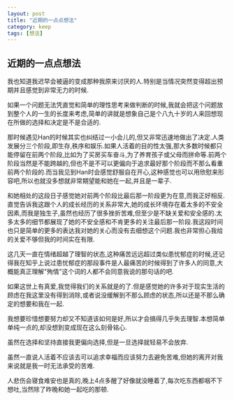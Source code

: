 ```yaml
---
layout: post
title: "近期的一点点想法"
category: keep
tags: [想法]
---
```


## 近期的一点点想法

我也知道我迟早会被逼的变成那种我原来讨厌的人.特别是当情况突然变得超出预期并且感觉到非常无力的时候.

如果一个问题无法凭直觉和简单的理性思考来做判断的时候,我就会把这个问题放到整个人的一生的长度来考虑,简单的讲就是想象自己是个八九十岁的人来回想现在所做的选择和决定是不是合适的.

那时候遇见Han的时候其实也纠结过一小会儿的,但又非常迅速地做出了决定.人类发展分三个阶段,即生存,秩序和娱乐.如果人活着的目的性太强,那大多数时候都只能停留在前两个阶段,比如为了买房买车奋斗,为了养育孩子或父母而拼命等.前两个阶段当然是不能跨越的,但也不是不可以更偏向于追求最好那个阶段而不那么看重前两个阶段的.而当我见到Han时会感觉舒服自在开心,这种感觉也可以用欣慰来形容吧,所以也就没多想就非常期望能和她在一起,并且是一辈子.

和她相处的这段日子感觉她对前两个阶段比最后那一阶段更为在意,而我正好相反.直觉告诉我这跟个人的成长经历的关系非常大,她的成长环境存在着太多的不安全因素,而我是独生子,虽然也经历了很多挫折苦难,但至少是不缺关爱和安全感的.太多太多的细节都展现了她的不安全感和不肯更多的关注最后那一阶段.我这段时间也只是简单的更多的表达我对她的关心而没有去细想这个问题.我也非常担心我给的关爱不够但我的时间实在有限.

这几天一直在情绪超越了理智的状态,这种痛苦远远超过类似患忧郁症的时候,还记得我在知乎上说过患忧郁症的那段事件是人最痛苦的时候得到了许多人的同意,大概能真正理解"殉情"这个词的人都不会同意我说的那句话的吧.

如果这世上有真爱,我觉得我们的关系就是的了.但是感觉她的许多对于现实生活的顾虑在我这里没有得到消除,或者说没缓解到不那么顾虑的状态,所以还是不那么确定的想要和我在一起.

我想要珍惜想要努力却又不知道该如何是好,所以才会搞得几乎失去理智.本想简单单纯一点的,却没想到变成现在这么刻骨铭心.

虽然在选择和坚持直接我更偏向选择,但是一旦选择就轻易不会放弃.

虽然一直说人活着不应该去可以追求幸福而应该努力去避免苦难,但她的离开对我来说就是我一时无法承受的苦难.

人悲伤会寝食难安也是真的,晚上4点多醒了好像就没睡着了,每次吃东西都咽不下想吐,当然除了昨晚和她一起吃的那顿.